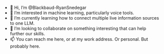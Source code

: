 - 👋 Hi, I’m @Blackbaud-RyanSnedegar
- 👀 I’m interested in machine learning, particularly voice tools.
- 🌱 I’m currently learning how to connect multiple live information sources to one LLM.
- 💞️ I’m looking to collaborate on something interesting that can help further our skills.
- 📫 You can reach me here, or at my work address.  Or personal.  But probably here.

<!---
Blackbaud-RyanSnedegar/Blackbaud-RyanSnedegar is a ✨ special ✨ repository because its `README.md` (this file) appears on your GitHub profile.
You can click the Preview link to take a look at your changes.
--->
